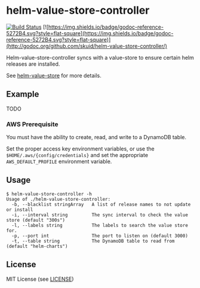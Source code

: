 # helm-value-store-controller

[![Build Status](https://travis-ci.org/skuid/helm-value-store-controller.svg?branch=master)](https://travis-ci.org/skuid/helm-value-store-controller)
[![https://img.shields.io/badge/godoc-reference-5272B4.svg?style=flat-square](https://img.shields.io/badge/godoc-reference-5272B4.svg?style=flat-square)](http://godoc.org/github.com/skuid/helm-value-store-controller/)


Helm-value-store-controller syncs with a value-store to ensure certain helm
releases are installed.

See [helm-value-store](https://github.com/skuid/helm-value-store) for more
details.

## Example

TODO

### AWS Prerequisite

You must have the ability to create, read, and write to a DynamoDB table.

Set the proper access key environment variables, or use the
`$HOME/.aws/{config/credentials}` and set the appropriate
`AWS_DEFAULT_PROFILE` environment variable.

## Usage

```
$ helm-value-store-controller -h
Usage of ./helm-value-store-controller:
  -b, --blacklist stringArray   A list of release names to not update or install
  -i, --interval string         The sync interval to check the value store (default "300s")
  -l, --labels string           The labels to search the value store for.
  -p, --port int                The port to listen on (default 3000)
  -t, --table string            The DynamoDB table to read from (default "helm-charts")
```

## License

MIT License (see [LICENSE](/LICENSE))
